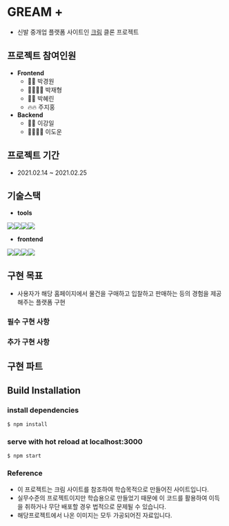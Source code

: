 # GREAM +

- 신발 중개업 플랫폼 사이트인 <a href="https://kream.co.kr/">크림</a> 클론 프로젝트

## **프로젝트 참여인원**

- **Frontend**
  - 🍻🍻 박경원
  - 💪🏻💪🏻 박재형
  - 🦋🦋 박혜린
  - 🔥🔥 주지홍
- **Backend**
  - 🐨🐨 이강일
  - 🐻‍❄️🐻‍❄️ 이도운

## **프로젝트 기간**

- 2021.02.14 ~ 2021.02.25

## **기술스택**

- **tools**

<img src="https://img.shields.io/badge/github-181717?style=for-the-badge&logo=github&logoColor=white"><img src="https://img.shields.io/badge/git-F05032?style=for-the-badge&logo=git&logoColor=white"><img src="https://img.shields.io/badge/Trello-%23026AA7.svg?style=for-the-badge&logo=Trello&logoColor=white"><img src="https://img.shields.io/badge/Slack-4A154B?style=for-the-badge&logo=slack&logoColor=white">

- **frontend**

<img src="https://img.shields.io/badge/html5-E34F26?style=for-the-badge&logo=html5&logoColor=white"><img src="https://img.shields.io/badge/css-1572B6?style=for-the-badge&logo=css3&logoColor=white"><img src="https://img.shields.io/badge/javascript-F7DF1E?style=for-the-badge&logo=javascript&logoColor=black"><img src="https://img.shields.io/badge/react-61DAFB?style=for-the-badge&logo=react&logoColor=black">

## **구현 목표**

- 사용자가 해당 홈페이지에서 물건을 구매하고 입찰하고 판매하는 등의 경험을 제공해주는 플랫폼 구현

### 필수 구현 사항

### 추가 구현 사항

## **구현 파트**

## **Build Installation**

### install dependencies

`$ npm install`

### serve with hot reload at localhost:3000

`$ npm start`

### **Reference**

- 이 프로젝트는 크림 사이트를 참조하여 학습목적으로 만들어진 사이트입니다.
- 실무수준의 프로젝트이지만 학습용으로 만들었기 때문에 이 코드를 활용하여 이득을 취하거나 무단 배포할 경우 법적으로 문제될 수 있습니다.
- 해당프로젝트에서 나온 이미지는 모두 가공되어진 자료입니다.
